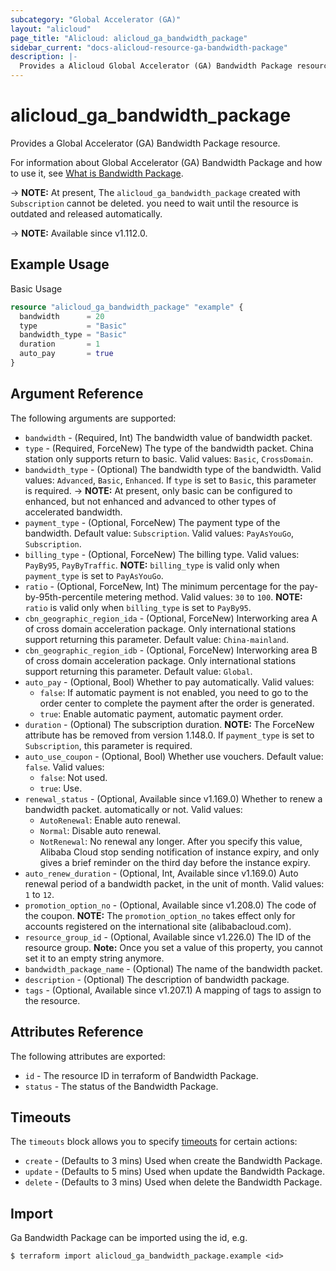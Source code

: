 ```yaml
---
subcategory: "Global Accelerator (GA)"
layout: "alicloud"
page_title: "Alicloud: alicloud_ga_bandwidth_package"
sidebar_current: "docs-alicloud-resource-ga-bandwidth-package"
description: |-
  Provides a Alicloud Global Accelerator (GA) Bandwidth Package resource.
---
```


# alicloud_ga_bandwidth_package

Provides a Global Accelerator (GA) Bandwidth Package resource.

For information about Global Accelerator (GA) Bandwidth Package and how to use it, see [What is Bandwidth Package](https://www.alibabacloud.com/help/en/global-accelerator/latest/api-ga-2019-11-20-createbandwidthpackage).

-> **NOTE:** At present, The `alicloud_ga_bandwidth_package` created with `Subscription` cannot be deleted. you need to wait until the resource is outdated and released automatically.

-> **NOTE:** Available since v1.112.0.

## Example Usage

Basic Usage

```terraform
resource "alicloud_ga_bandwidth_package" "example" {
  bandwidth      = 20
  type           = "Basic"
  bandwidth_type = "Basic"
  duration       = 1
  auto_pay       = true
}
```

## Argument Reference

The following arguments are supported:

* `bandwidth` - (Required, Int) The bandwidth value of bandwidth packet.
* `type` - (Required, ForceNew) The type of the bandwidth packet. China station only supports return to basic. Valid values: `Basic`, `CrossDomain`.
* `bandwidth_type` - (Optional) The bandwidth type of the bandwidth. Valid values: `Advanced`, `Basic`, `Enhanced`. If `type` is set to `Basic`, this parameter is required.
-> **NOTE:** At present, only basic can be configured to enhanced, but not enhanced and advanced to other types of accelerated bandwidth.
* `payment_type` - (Optional, ForceNew) The payment type of the bandwidth. Default value: `Subscription`. Valid values: `PayAsYouGo`, `Subscription`.
* `billing_type` - (Optional, ForceNew) The billing type. Valid values: `PayBy95`, `PayByTraffic`. **NOTE:** `billing_type` is valid only when `payment_type` is set to `PayAsYouGo`.
* `ratio` - (Optional, ForceNew, Int) The minimum percentage for the pay-by-95th-percentile metering method. Valid values: `30` to `100`. **NOTE:** `ratio` is valid only when `billing_type` is set to `PayBy95`.
* `cbn_geographic_region_ida` - (Optional, ForceNew) Interworking area A of cross domain acceleration package. Only international stations support returning this parameter. Default value: `China-mainland`.
* `cbn_geographic_region_idb` - (Optional, ForceNew) Interworking area B of cross domain acceleration package. Only international stations support returning this parameter. Default value: `Global`.
* `auto_pay` - (Optional, Bool) Whether to pay automatically. Valid values:
  - `false`: If automatic payment is not enabled, you need to go to the order center to complete the payment after the order is generated.
  - `true`: Enable automatic payment, automatic payment order.
* `duration` - (Optional) The subscription duration. **NOTE:** The ForceNew attribute has be removed from version 1.148.0. If `payment_type` is set to `Subscription`, this parameter is required.
* `auto_use_coupon` - (Optional, Bool) Whether use vouchers. Default value: `false`. Valid values:
  - `false`: Not used.
  - `true`: Use.
* `renewal_status` - (Optional, Available since v1.169.0) Whether to renew a bandwidth packet. automatically or not. Valid values:
  - `AutoRenewal`: Enable auto renewal.
  - `Normal`: Disable auto renewal.
  - `NotRenewal`: No renewal any longer. After you specify this value, Alibaba Cloud stop sending notification of instance expiry, and only gives a brief reminder on the third day before the instance expiry.
* `auto_renew_duration` - (Optional, Int, Available since v1.169.0) Auto renewal period of a bandwidth packet, in the unit of month. Valid values: `1` to `12`.
* `promotion_option_no` - (Optional, Available since v1.208.0) The code of the coupon. **NOTE:** The `promotion_option_no` takes effect only for accounts registered on the international site (alibabacloud.com).
* `resource_group_id` - (Optional, Available since v1.226.0) The ID of the resource group. **Note:** Once you set a value of this property, you cannot set it to an empty string anymore.
* `bandwidth_package_name` - (Optional) The name of the bandwidth packet.
* `description` - (Optional) The description of bandwidth package.
* `tags` - (Optional, Available since v1.207.1) A mapping of tags to assign to the resource.

## Attributes Reference

The following attributes are exported:

* `id` - The resource ID in terraform of Bandwidth Package.
* `status` - The status of the Bandwidth Package.

## Timeouts

The `timeouts` block allows you to specify [timeouts](https://www.terraform.io/docs/configuration-0-11/resources.html#timeouts) for certain actions:

* `create` - (Defaults to 3 mins) Used when create the Bandwidth Package.
* `update` - (Defaults to 5 mins) Used when update the Bandwidth Package.
* `delete` - (Defaults to 3 mins) Used when delete the Bandwidth Package.

## Import

Ga Bandwidth Package can be imported using the id, e.g.

```shell
$ terraform import alicloud_ga_bandwidth_package.example <id>
```
